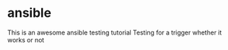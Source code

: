 # ansible

This is an awesome ansible testing tutorial
Testing for a trigger whether it works or not
